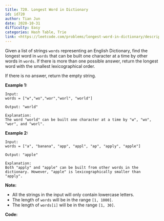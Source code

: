 ```yaml
---
title: 720. Longest Word in Dictionary
id: id720
author: Tian Jun
date: 2020-10-31
difficulty: Easy
categories: Hash Table, Trie
link: <https://leetcode.com/problems/longest-word-in-dictionary/description/>
---
```


Given a list of strings `words` representing an English Dictionary, find the
longest word in `words` that can be built one character at a time by other
words in `words`. If there is more than one possible answer, return the
longest word with the smallest lexicographical order.

If there is no answer, return the empty string.

**Example 1:**  
            
	Input:     words = ["w","wo","wor","worl", "world"]    
	Output: "world"    
	Explanation:     The word "world" can be built one character at a time by "w", "wo", "wor", and "worl".    

**Example 2:**  
            
	Input:     words = ["a", "banana", "app", "appl", "ap", "apply", "apple"]    
	Output: "apple"    
	Explanation:     Both "apply" and "apple" can be built from other words in the dictionary. However, "apple" is lexicographically smaller than "apply".    

**Note:**

* All the strings in the input will only contain lowercase letters.
* The length of `words` will be in the range `[1, 1000]`.
* The length of `words[i]` will be in the range `[1, 30]`.


**Code:**

